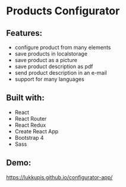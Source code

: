 # Products Configurator

## Features:
- configure product from many elements
- save products in localstorage
- save product as a picture
- save product description as pdf
- send product description in an e-mail
- support for many languages

## Built with:
- React
- React Router
- React Redux
- Create React App
- Bootstrap 4
- Sass

## Demo:
https://lukkupis.github.io/configurator-app/
